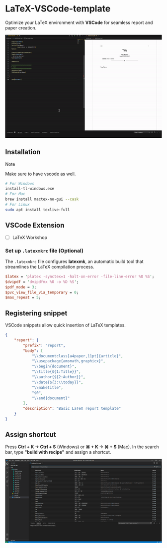 # LaTeX-VSCode-template

Optimize your LaTeX environment with **VSCode** for seamless report and paper creation.

![demo.gif](src/demo.gif)

## Installation

> [!NOTE]
> Make sure to have vscode as well.

```bash
# For Windows
install-tl-windows.exe
# For Mac
brew install mactex-no-gui --cask
# For Linux
sudo apt install texlive-full
```

## VSCode Extension

-   [ ] LaTeX Workshop

### Set up `.latexmkrc` file (Optional)

The `.latexmkrc` file configures **latexmk**, an automatic build tool that streamlines the LaTeX compilation process.

```perl
$latex = 'platex -synctex=1 -halt-on-error -file-line-error %O %S';
$dvipdf = 'dvipdfmx %O -o %D %S';
$pdf_mode = 3;
$pvc_view_file_via_temporary = 0;
$max_repeat = 5;
```

## Registering snippet

VSCode snippets allow quick insertion of LaTeX templates.

```json
{
	"report": {
		"prefix": "report",
		"body": [
			"\\documentclass[a4paper,11pt]{article}",
			"\\usepackage{amsmath,graphicx}",
			"\\begin{document}",
			"\\title{${1:Title}}",
			"\\author{${2:Author}}",
			"\\date{${3:\\today}}",
			"\\maketitle",
			"$0",
			"\\end{document}"
		],
		"description": "Basic LaTeX report template"
	}
}
```

## Assign shortcut

Press **Ctrl + K → Ctrl + S** (Windows) or **⌘ + K → ⌘ + S** (Mac). In the search bar, type **"build with recipe"** and assign a shortcut.

![keyboard-shotcut](./src/keyboard-shotcut.png)
